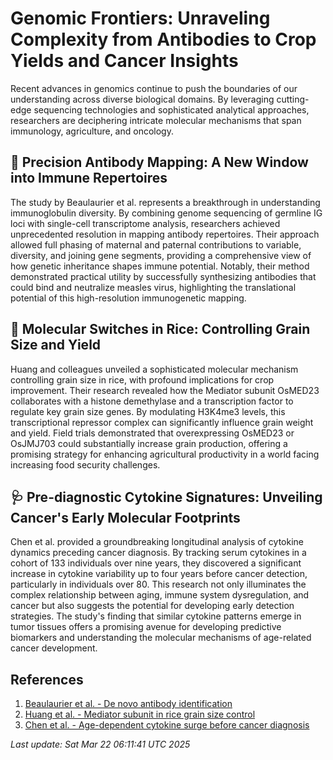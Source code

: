 # Genomic Frontiers: Unraveling Complexity from Antibodies to Crop Yields and Cancer Insights

Recent advances in genomics continue to push the boundaries of our understanding across diverse biological domains. By leveraging cutting-edge sequencing technologies and sophisticated analytical approaches, researchers are deciphering intricate molecular mechanisms that span immunology, agriculture, and oncology.

## 🔬 Precision Antibody Mapping: A New Window into Immune Repertoires

The study by Beaulaurier et al. represents a breakthrough in understanding immunoglobulin diversity. By combining genome sequencing of germline IG loci with single-cell transcriptome analysis, researchers achieved unprecedented resolution in mapping antibody repertoires. Their approach allowed full phasing of maternal and paternal contributions to variable, diversity, and joining gene segments, providing a comprehensive view of how genetic inheritance shapes immune potential. Notably, their method demonstrated practical utility by successfully synthesizing antibodies that could bind and neutralize measles virus, highlighting the translational potential of this high-resolution immunogenetic mapping.

## 🌾 Molecular Switches in Rice: Controlling Grain Size and Yield

Huang and colleagues unveiled a sophisticated molecular mechanism controlling grain size in rice, with profound implications for crop improvement. Their research revealed how the Mediator subunit OsMED23 collaborates with a histone demethylase and a transcription factor to regulate key grain size genes. By modulating H3K4me3 levels, this transcriptional repressor complex can significantly influence grain weight and yield. Field trials demonstrated that overexpressing OsMED23 or OsJMJ703 could substantially increase grain production, offering a promising strategy for enhancing agricultural productivity in a world facing increasing food security challenges.

## 🩺 Pre-diagnostic Cytokine Signatures: Unveiling Cancer's Early Molecular Footprints

Chen et al. provided a groundbreaking longitudinal analysis of cytokine dynamics preceding cancer diagnosis. By tracking serum cytokines in a cohort of 133 individuals over nine years, they discovered a significant increase in cytokine variability up to four years before cancer detection, particularly in individuals over 80. This research not only illuminates the complex relationship between aging, immune system dysregulation, and cancer but also suggests the potential for developing early detection strategies. The study's finding that similar cytokine patterns emerge in tumor tissues offers a promising avenue for developing predictive biomarkers and understanding the molecular mechanisms of age-related cancer development.

## References

1. [Beaulaurier et al. - De novo antibody identification](https://pubmed.ncbi.nlm.nih.gov/40118521)
2. [Huang et al. - Mediator subunit in rice grain size control](https://pubmed.ncbi.nlm.nih.gov/40117312)
3. [Chen et al. - Age-dependent cytokine surge before cancer diagnosis](https://pubmed.ncbi.nlm.nih.gov/40117305)

*Last update: Sat Mar 22 06:11:41 UTC 2025*
